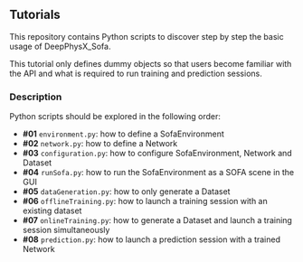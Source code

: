 ## Tutorials

This repository contains Python scripts to discover step by step the basic usage of DeepPhysX_Sofa. 

This tutorial only defines dummy objects so that users become familiar with the API and 
what is required to run training and prediction sessions.

### Description

Python scripts should be explored in the following order:
* **#01** `environment.py`: how to define a SofaEnvironment
* **#02** `network.py`: how to define a Network
* **#03** `configuration.py`: how to configure SofaEnvironment, Network and Dataset
* **#04** `runSofa.py`: how to run the SofaEnvironment as a SOFA scene in the GUI
* **#05** `dataGeneration.py`: how to only generate a Dataset
* **#06** `offlineTraining.py`: how to launch a training session with an existing dataset
* **#07** `onlineTraining.py`: how to generate a Dataset and launch a training session simultaneously
* **#08** `prediction.py`: how to launch a prediction session with a trained Network
